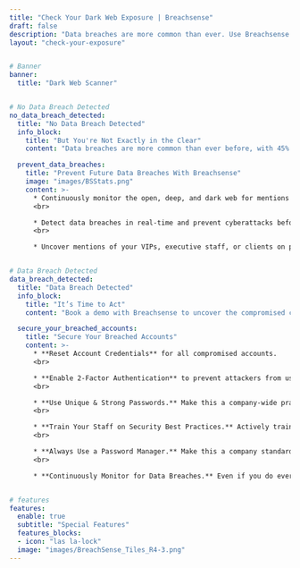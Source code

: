 ```yaml
---
title: "Check Your Dark Web Exposure | Breachsense"
draft: false
description: "Data breaches are more common than ever. Use Breachsense to scan the dark web and uncover data breaches within your organization."
layout: "check-your-exposure"


# Banner
banner:
  title: "Dark Web Scanner"


# No Data Breach Detected
no_data_breach_detected:
  title: "No Data Breach Detected"
  info_block:
    title: "But You're Not Exactly in the Clear"
    content: "Data breaches are more common than ever before, with 45% of all US companies reporting a data breach in 2021 (Thales Data Threat Report). Want to prevent the loss of consumer trust and financial damages that come with data breaches? Try Breachsense."

  prevent_data_breaches:
    title: "Prevent Future Data Breaches With Breachsense"
    image: "images/BSStats.png"
    content: >-
      * Continuously monitor the open, deep, and dark web for mentions of your company, personal staff information, and other important data.
      <br>

      * Detect data breaches in real-time and prevent cyberattacks before they happen.
      <br>

      * Uncover mentions of your VIPs, executive staff, or clients on private ransomware forums and mitigate threats preemptively.


# Data Breach Detected
data_breach_detected:
  title: "Data Breach Detected"
  info_block:
    title: "It’s Time to Act"
    content: "Book a demo with Breachsense to uncover the compromised credentials or leaked company data and mitigate potential cyberattacks."

  secure_your_breached_accounts:
    title: "Secure Your Breached Accounts"
    content: >-
      * **Reset Account Credentials** for all compromised accounts.
      <br>

      * **Enable 2-Factor Authentication** to prevent attackers from using leaked passwords.
      <br>

      * **Use Unique & Strong Passwords.** Make this a company-wide practice.
      <br>

      * **Train Your Staff on Security Best Practices.** Actively train your employees on why cybersecurity is important and how they can prevent breaches.
      <br>

      * **Always Use a Password Manager.** Make this a company standard. 
      <br>

      * **Continuously Monitor for Data Breaches.** Even if you do everything right, there’s still a risk of human error. Breachsense allows you to uncover data breaches in real time.


# features
features:
  enable: true
  subtitle: "Special Features"
  features_blocks:
  - icon: "las la-lock"
  image: "images/BreachSense_Tiles_R4-3.png"
---
```

